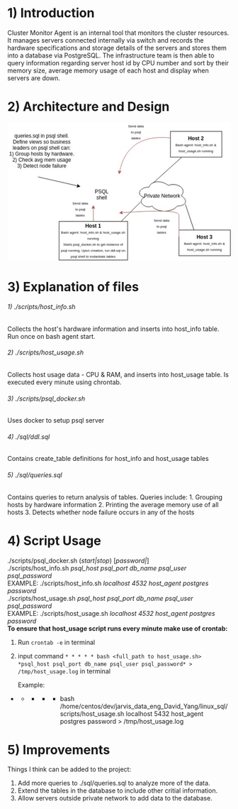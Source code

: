 # 1) Introduction #
Cluster Monitor Agent is an internal tool that monitors the cluster resources. It manages servers connected 
internally via switch and records the hardware specifications and storage details of the servers and stores 
them into a database via PostgreSQL. The infrastructure team is then able to query information regarding server 
host id by CPU number and sort by their memory size, average memory usage of each host and display when servers 
are down.

# 2) Architecture and Design #
![my_architecture](./assets/linuxSqlArchitecture.jpg)

# 3) Explanation of files #
###### 1) ./scripts/host_info.sh ######
Collects the host's hardware information and inserts into host_info table. Run once on bash agent start.
###### 2) ./scripts/host_usage.sh ######
Collects host usage data - CPU & RAM, and inserts into host_usage table. Is executed every minute using chrontab.
###### 3) ./scripts/psql_docker.sh ######
Uses docker to setup psql server
###### 4) ./sql/ddl.sql ######
Contains create_table definitions for host_info and host_usage tables
###### 5) ./sql/queries.sql ######
Contains queries to return analysis of tables. Queries include:
	1. Grouping hosts by hardware information
	2. Printing the average memory use of all hosts
	3. Detects whether node failure occurs in any of the hosts


# 4) Script Usage #
./scripts/psql_docker.sh (*start|stop*) [*password|*] <br /> 
./scripts/host_info.sh *psql_host psql_port db_name psql_user psql_password* <br /> 
	EXAMPLE: ./scripts/host_info.sh *localhost 4532 host_agent postgres password* <br /> 
./scripts/host_usage.sh *psql_host psql_port db_name psql_user psql_password* <br /> 
	EXAMPLE: ./scripts/host_usage.sh *localhost 4532 host_agent postgres password* <br /> 
**To ensure that host_usage script runs every minute make use of crontab:** 
1. Run `crontab -e` in terminal
2. input command `* * * * * bash <full_path to host_usage.sh>  *psql_host psql_port db_name psql_user psql_password* > /tmp/host_usage.log` in terminal <br /> 

	Example: <br /> 
* * * * * bash /home/centos/dev/jarvis_data_eng_David_Yang/linux_sql/scripts/host_usage.sh localhost 5432 host_agent postgres password > /tmp/host_usage.log  

# 5) Improvements #
Things I think can be added to the project:
1) Add more queries to ./sql/queries.sql to analyze more of the data.
2) Extend the tables in the database to include other critial information.
3) Allow servers outside private network to add data to the database.
